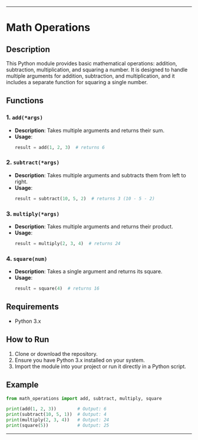
---

# Math Operations

## Description

This Python module provides basic mathematical operations: addition, subtraction, multiplication, and squaring a number. It is designed to handle multiple arguments for addition, subtraction, and multiplication, and it includes a separate function for squaring a single number.

## Functions

### 1. `add(*args)`

- **Description**: Takes multiple arguments and returns their sum.
- **Usage**:
  ```python
  result = add(1, 2, 3)  # returns 6
  ```

### 2. `subtract(*args)`

- **Description**: Takes multiple arguments and subtracts them from left to right.
- **Usage**:
  ```python
  result = subtract(10, 5, 2)  # returns 3 (10 - 5 - 2)
  ```

### 3. `multiply(*args)`

- **Description**: Takes multiple arguments and returns their product.
- **Usage**:
  ```python
  result = multiply(2, 3, 4)  # returns 24
  ```

### 4. `square(num)`

- **Description**: Takes a single argument and returns its square.
- **Usage**:
  ```python
  result = square(4)  # returns 16
  ```

## Requirements

- Python 3.x

## How to Run

1. Clone or download the repository.
2. Ensure you have Python 3.x installed on your system.
3. Import the module into your project or run it directly in a Python script.

## Example

```python
from math_operations import add, subtract, multiply, square

print(add(1, 2, 3))        # Output: 6
print(subtract(10, 5, 1))  # Output: 4
print(multiply(2, 3, 4))   # Output: 24
print(square(5))           # Output: 25
```

---
